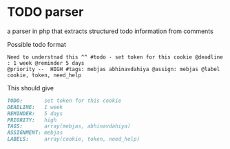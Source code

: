 # TODO parser
a parser in php that extracts structured todo information from comments


Possible todo format
```
Need to understnad this ^^ #todo - set token for this cookie @deadline : 1 week @reminder 5 days
@priority --  HIGH #tags: mebjas abhinavdahiya @assign: mebjas @label cookie, token, need_help
```

This should give
```md
TODO: 		set token for this cookie
DEADLINE: 	1 week
REMINDER: 	5 days
PRIORITY: 	high
TAGS: 		array(mebjas, abhinavdahiya)
ASSIGNMENT: mebjas
LABELS: 	array(cookie, token, need_help)
```

